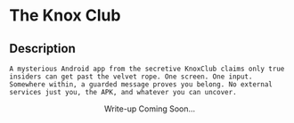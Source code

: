 # The Knox Club

## Description
```
A mysterious Android app from the secretive KnoxClub claims only true insiders can get past the velvet rope. One screen. One input. Somewhere within, a guarded message proves you belong. No external services just you, the APK, and whatever you can uncover.
```
<p align="center">
    Write-up Coming Soon...
</p>